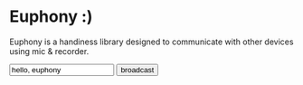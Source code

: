# Euphony :)

Euphony is a handiness library designed to communicate with other devices using mic & recorder.

<input type='text' value='hello, euphony'></input>
<input type='button' value='broadcast' onclick='generateSound()'></input>
